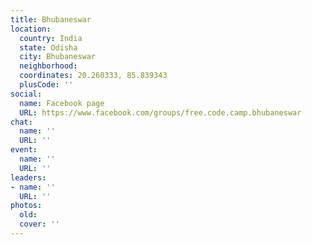 ```yaml
---
title: Bhubaneswar
location:
  country: India
  state: Odisha
  city: Bhubaneswar
  neighborhood: 
  coordinates: 20.260333, 85.839343
  plusCode: ''
social:
  name: Facebook page
  URL: https://www.facebook.com/groups/free.code.camp.bhubaneswar
chat:
  name: ''
  URL: ''
event:
  name: ''
  URL: ''
leaders:
- name: ''
  URL: ''
photos:
  old: 
  cover: ''
---
```

